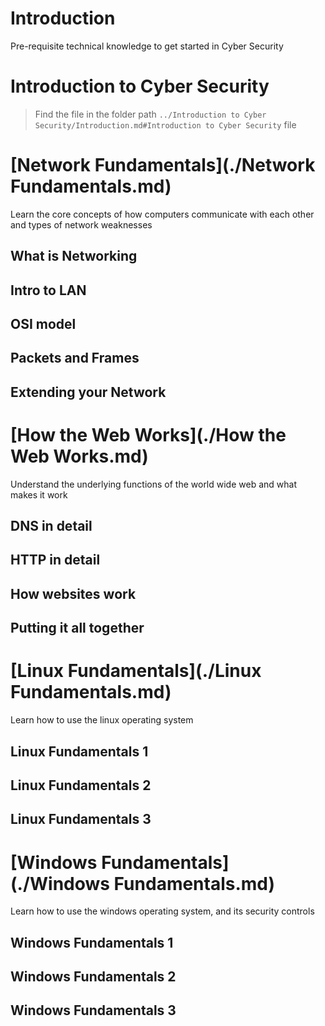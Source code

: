 Introduction
========================

Pre-requisite technical knowledge to get started in Cyber Security


# Introduction to Cyber Security
> Find the file in the folder path `../Introduction to Cyber Security/Introduction.md#Introduction to Cyber Security`  file

# [Network Fundamentals](./Network Fundamentals.md)
Learn the core concepts of how computers communicate with each other and types of network weaknesses

## What is Networking

## Intro to LAN

## OSI model

## Packets and Frames

## Extending your Network


# [How the Web Works](./How the Web Works.md)
Understand the underlying functions of the world wide web and what makes it work

## DNS in detail

## HTTP in detail

## How websites work

## Putting it all together

# [Linux Fundamentals](./Linux Fundamentals.md)
Learn how to use the linux operating system

## Linux Fundamentals 1

## Linux Fundamentals 2

## Linux Fundamentals 3


# [Windows Fundamentals](./Windows Fundamentals.md)
Learn how to use the windows operating system, and its security controls

## Windows Fundamentals 1

## Windows Fundamentals 2

## Windows Fundamentals 3